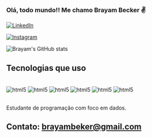 
### Olá, todo mundo!! Me chamo Brayam Becker ✌️

[![LinkedIn](https://img.shields.io/badge/LinkedIn-0077B5?style=for-the-badge&logo=linkedin&logoColor=white)](https://www.linkedin.com/in/brayam-becker-907919202/)

[![Instagram](https://img.shields.io/badge/Instagram-E4405F?style=for-the-badge&logo=instagram&logoColor=white)](https://www.instagram.com/brayambecker_/)

![Brayam's GitHub stats](https://github-readme-stats.vercel.app/api?username=Brayam-Becker&show_icons=true&theme=onedark)

## Tecnologias que uso

<div style="display: inline_block"><br/>
 <img align="center" alt="html5" src="https://img.shields.io/badge/HTML-239120?style=for-the-badge&logo=html5&logoColor=white"/>
 <img align="center" alt="html5" src="https://img.shields.io/badge/CSS-239120?&style=for-the-badge&logo=css3&logoColor=white"/>
 <img align="center" alt="html5" src="https://img.shields.io/badge/Python-14354C?style=for-the-badge&logo=python&logoColor=white"/>
 <img align="center" alt="html5" src="https://img.shields.io/badge/Java-ED8B00?style=for-the-badge&logo=java&logoColor=white"/>
 <img align="center" alt="html5" src="https://img.shields.io/badge/Microsoft_Excel-217346?style=for-the-badge&logo=microsoft-excel&logoColor=white"/>
 <img align="center" alt="html5" src="https://img.shields.io/badge/PostgreSQL-316192?style=for-the-badge&logo=postgresql&logoColor=white"/>
</div><br/>

Estudante de programação com foco em dados.

## Contato: brayambeker@gmail.com 

